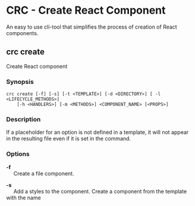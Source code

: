  # CRC - Create React Component
An easy to use cli-tool that simplifies the process of creation of React components.

## crc create
Create React component
### Synopsis
```shell
crc create [-f] [-s] [-t <TEMPLATE>] [-d <DIRECTORY>] [ -l <LIFECYCLE_METHODS>]
    [-h <HANDLERS>] [-m <METHODS>] <COMPONENT_NAME> [<PROPS>]
```
### Description
If a placeholder for an option is not defined in a template, it will not appear in the resulting file even if it is set in the command.
### Options
**-f**  
&nbsp;&nbsp;&nbsp;&nbsp; Create a file component.

**-s**  
&nbsp;&nbsp;&nbsp;&nbsp; Add a styles to the component. Create a component from the template with the name <TEMPLATE>. By default it is set to a "default" template.

**-d <DIRECTORY>**  
&nbsp;&nbsp;&nbsp;&nbsp; Create component in a <DIRECTORY>. By default it is set to the current working directory.

**-l <LIFECYCLE_METHODS>**  
&nbsp;&nbsp;&nbsp;&nbsp; Add a given list of lifecycle methods. Methods should be given as a string that consits of method names separated by colons.

**-h <HANDLERS>**  
&nbsp;&nbsp;&nbsp;&nbsp; Add a given list of arrow functions. Handlers should be given as a string that consits of their names separated by colons.

**-m <METHODS>**  
&nbsp;&nbsp;&nbsp;&nbsp; Add a given list of methods. Handlers should be given as a string that consits of their names separated by colons.

**<COMPONENT_NAME>**  
&nbsp;&nbsp;&nbsp;&nbsp; The name of a component that should be created written in camelcase.

**< PROPS>**  
&nbsp;&nbsp;&nbsp;&nbsp; A list of props that should be added to a component. Every props should be written a separate parameter and should consist of a name, propType and defaultProp separated by colons. If a defaultProp is not given the prop is considered as a required one.

### Examples
Create a directory with a SomeComponent component from the default template:
```shell
$ crc create SomeComponent
```
Create a directory with a SomeComponent component from the "some-template" template:
```shell
$ crc create -t some-template SomeComponent
```
Create a file component from the "some-template" template:
```shell
$ crc create -t some-template -f SomeComponent
```
Create a directory with a SomeComponent component from the "some-template" template adding styles:
```shell
$ crc create -t some-template -s SomeComponent
```
Create a directory with a SomeComponent component from the "default" template adding a given list of props:
```shell
$ crc create SomeComponent "somePropName:PropType:defalutValue"
```
Create a directory with a SomeComponent component from the "default" template adding a given list of lifecycle methods:
```shell
$ crc create -l "componentDidMount:componentWillUnmount" SomeComponent
```
Create a directory with a SomeComponent component from the "default" template adding a given list of handlers:
```shell
$ crc create -h "handleChange:handleClick" SomeComponent
```
Create a SomeComponent component with a given list of handlers:
```shell
$ crc create -m "handleChange:handleClick" SomeComponent
```

## crc config
Create, edit or delete local crc config files for different directories

### Synopsis
```shell
crc config <COMMAND>
```
### Description
The command handles local config files. If there is no config file in PWD, it is going to be looked for in ancestor directories. The first file, that is found in a list of ancestor directories, is considered as an active local config. Config files are going to be edited in the default EDITOR.

### Commands
**create [<DIRECTORY>]**  
&nbsp;&nbsp;&nbsp;&nbsp; Create a local config file component. By default <DIRECTORY> is set to PWD

**edit**  
&nbsp;&nbsp;&nbsp;&nbsp; Edit a local config file component if it exits.

**delete**  
&nbsp;&nbsp;&nbsp;&nbsp; Delete a local config file component if it exits.

### Examples
Create a config file in a current directory:
```shell
$ crc config create 
```

Edit the active config file if it exists:
```shell
$ crc config edit 
```

Delete the active config file if it exists:
```shell
$ crc config delete 
```
### crc template
Create, read, update or delete templates

```shell
crc template list
crc template create templateName
crc template edit templateName
crc template delete templateName
```


### crc help
Show help info

```shell
crc help
crc help usage
crc help version
```
